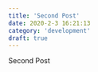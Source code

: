 ```yaml
---
title: 'Second Post'
date: 2020-2-3 16:21:13
category: 'development'
draft: true
---
```


Second Post

